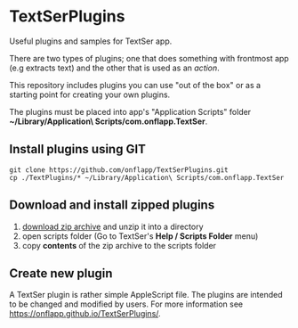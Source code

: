 # TextSerPlugins

Useful plugins and samples for TextSer app.

There are two types of plugins; one that does something with frontmost app
(e.g extracts text) and the other that is used as an *action*.

This repository includes plugins you can use "out of the box" or as a starting point for creating your own plugins.

The plugins must be placed into app's "Application Scripts" folder
**~/Library/Application\ Scripts/com.onflapp.TextSer**.

## Install plugins using GIT
```
git clone https://github.com/onflapp/TextSerPlugins.git
cp ./TextPlugins/* ~/Library/Application\ Scripts/com.onflapp.TextSer
```

## Download and install zipped plugins

1. [download zip archive](https://github.com/onflapp/TextSerPlugins/archive/master.zip) and unzip it into a directory
2. open scripts folder (Go to TextSer's **Help / Scripts Folder** menu)
3. copy __contents__ of the zip archive to the scripts folder

## Create new plugin

A TextSer plugin is rather simple AppleScript file. The plugins are intended
to be changed and modified by users. For more information see https://onflapp.github.io/TextSerPlugins/.
